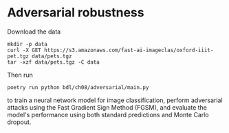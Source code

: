 # Adversarial robustness

Download the data

```commandline
mkdir -p data
curl -X GET https://s3.amazonaws.com/fast-ai-imageclas/oxford-iiit-pet.tgz data/pets.tgz
tar -xzf data/pets.tgz -C data
```

Then run

```commandline
poetry run python bdl/ch08/adversarial/main.py
```

to train a neural network model for image classification, perform
adversarial attacks using the Fast Gradient Sign Method (FGSM), and evaluate the model's performance using both standard predictions and Monte Carlo dropout.
